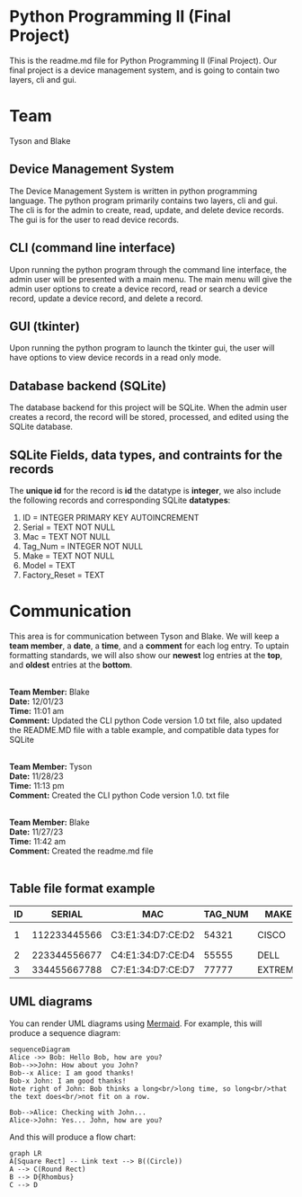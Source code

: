 # Python Programming II (Final Project)

This is the readme.md file for Python Programming II (Final Project).  Our final project is a device management system, and is going to contain two layers, cli and gui.  

# Team

Tyson and Blake

## Device Management System

The Device Management System is written in python programming language.  The python program primarily contains two layers, cli and gui.  The cli is for the admin to create, read, update, and delete device records.  The gui is for the user to read device records.

## CLI (command line interface)

Upon running the python program through the command line interface, the admin user will be presented with a main menu.   The main menu will give the admin user options to create a device record, read or search a device record, update a device record, and delete a record.

## GUI (tkinter)

Upon running the python program to launch the tkinter gui, the user will have options to view device records in a read only mode.

## Database backend (SQLite)

The database backend for this project will be SQLite.  When the admin user creates a record, the record will be stored, processed, and edited using the SQLite database. 

## SQLite Fields, data types, and contraints for the records

The **unique id** for the record is **id** the datatype is **integer**, we also include the following records and corresponding SQLite **datatypes**:

1. ID = INTEGER PRIMARY KEY AUTOINCREMENT
2. Serial = TEXT NOT NULL
3. Mac = TEXT NOT NULL
4. Tag_Num = INTEGER NOT NULL
5. Make = TEXT NOT NULL
6. Model = TEXT
7. Factory_Reset = TEXT


# Communication

This area is for communication between Tyson and Blake.  We will keep a **team member**, a **date**, a **time**, and a **comment** for each log entry.  To uptain formatting standards, we will also show our **newest** log entries at the **top**, and **oldest** entries at the **bottom**.
<br />
<br />

**Team Member:** Blake <br />
**Date:** 12/01/23 <br />
**Time:**  11:01 am <br />
**Comment:** Updated the CLI python Code version 1.0 txt file, also updated the README.MD file with a table example, and compatible data types for SQLite <br />
<br />

**Team Member:** Tyson <br />
**Date:** 11/28/23 <br />
**Time:**  11:13 pm <br />
**Comment:** Created the CLI python Code version 1.0. txt file <br />
<br />

**Team Member:** Blake <br />
**Date:** 11/27/23 <br />
**Time:**  11:42 am <br />
**Comment:** Created the readme.md file <br />
<br />


## Table file format example

|ID              |SERIAL                         |MAC                          |TAG_NUM                      |MAKE                         |MODEL                        |FACTORY_RESET                |
|----------------|-------------------------------|-----------------------------|-----------------------------|-----------------------------|-----------------------------|-----------------------------|
|1               |112233445566                   |C3:E1:34:D7:CE:D2            |54321                        |CISCO                        |CATALYST 1000                |TRUE                         | 
|2               |223344556677                   |C4:E1:34:D7:CE:D4            |55555                        |DELL                         |N3048P                       |TRUE                         |
|3               |334455667788                   |C7:E1:34:D7:CE:D7            |77777                        |EXTREME                      |X440-G2                      |TRUE                         |

## UML diagrams

You can render UML diagrams using [Mermaid](https://mermaidjs.github.io/). For example, this will produce a sequence diagram:

```mermaid
sequenceDiagram
Alice ->> Bob: Hello Bob, how are you?
Bob-->>John: How about you John?
Bob--x Alice: I am good thanks!
Bob-x John: I am good thanks!
Note right of John: Bob thinks a long<br/>long time, so long<br/>that the text does<br/>not fit on a row.

Bob-->Alice: Checking with John...
Alice->John: Yes... John, how are you?
```

And this will produce a flow chart:

```mermaid
graph LR
A[Square Rect] -- Link text --> B((Circle))
A --> C(Round Rect)
B --> D{Rhombus}
C --> D
```
